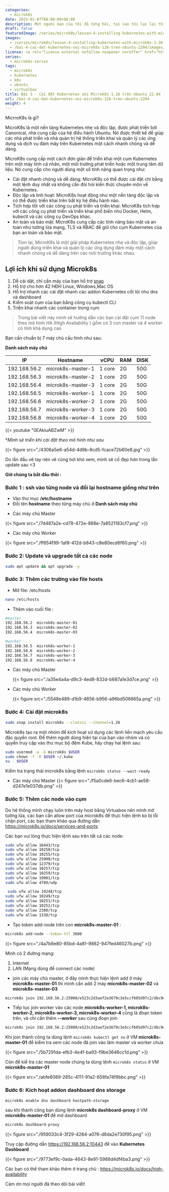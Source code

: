 ```yaml
---
categories:
  - microk8s
date: 2023-01-07T08:00:00+08:00
description: Một người bạn của tôi đã từng hỏi, tại sao tôi lại lại thích microk8s hơn minikube?… Kể từ đó, chúng tôi không bao giờ nói chuyện nữa. Đó là một câu hỏi khó, đặc biệt là đối với một kỹ sư. Câu trả lời không quá rõ ràng, vì nó phải tự trải nghiệm và sở thích cá nhân. Để tôi chỉ cho bạn hiểu vì sao.
draft: false
featuredImage: /series/microk8s/lesson-4-installing-kubernetes-with-microk8s-1-26-on-ubuntu-22-04.webp
images:
  - /series/microk8s/lesson-4-installing-kubernetes-with-microk8s-1-26-on-ubuntu-22-04.webp
  - /bai-4-cai-dat-kubernetes-voi-microk8s-126-tren-ubuntu-2204/images/index.png
license: <a rel="license external nofollow noopener noreffer" href="https://creativecommons.org/licenses/by-nc/4.0/" target="_blank">CC BY-NC 4.0</a>
series:
  - microk8s-series
tags:
  - microk8s
  - kubernetes
  - k8s
  - ubuntu
  - virtualbox
title: Bài 3 - Cài đặt Kubernetes với Microk8s 1.26 trên Ubuntu 22.04
url: /bai-4-cai-dat-kubernetes-voi-microk8s-126-tren-ubuntu-2204
weight: 4
---
```


MicrroK8s là gì?

MicroK8s là một nền tảng Kubernetes nhẹ và độc lập, được phát triển bởi Canonical, nhà cung cấp của hệ điều hành Ubuntu. Nó được thiết kế để giúp các nhà phát triển và nhà quản trị hệ thống triển khai và quản lý các ứng dụng và dịch vụ đám mây trên Kubernetes một cách nhanh chóng và dễ dàng.

MicroK8s cung cấp một cách đơn giản để triển khai một cụm Kubernetes trên một máy tính cá nhân, một môi trường phát triển hoặc một trung tâm dữ liệu. Nó cung cấp cho người dùng một số tính năng quan trọng như:

- Cài đặt nhanh chóng và dễ dàng: MicroK8s có thể được cài đặt chỉ bằng một lệnh duy nhất và không cần đòi hỏi kiến thức chuyên môn về Kubernetes.
- Độc lập và linh hoạt: MicroK8s hoạt động như một nền tảng độc lập và có thể được triển khai trên bất kỳ hệ điều hành nào.
- Tích hợp tốt với các công cụ phát triển và triển khai: MicroK8s tích hợp với các công cụ phát triển và triển khai phổ biến như Docker, Helm, kubectl và các công cụ DevOps khác.
- An toàn và bảo mật: MicroK8s cung cấp các tính năng bảo mật và an toàn như tường lửa mạng, TLS và RBAC để giữ cho cụm Kubernetes của bạn an toàn và bảo mật.

> Tóm lại, MicroK8s là một giải pháp Kubernetes nhẹ và độc lập, giúp người dùng triển khai và quản lý các ứng dụng đám mây một cách nhanh chóng và dễ dàng trên các môi trường khác nhau.

## **Lợi ích khi sử dụng Microk8s**

1. Dễ cài dặt, chỉ cần máy của bạn hổ trợ [snap](https://snapcraft.io/)
2. Hỗ trợ cho hơn 42 HĐH Linux, Windows,Mac OS
3. Hỗ trợ nhanh các cài đặt nhanh các addon Kubernetes cốt lõi như dns và dashboard
4. Kiểm soát cụm của bạn bằng công cụ kubectl CLI
5. Triển khai nhanh các container trong cụm

> Trong bài viết này mình sẽ hướng dẫn các bạn cài đặt cụm 11 node theo mô hình HA (High Availability ) gồm có 3 con master và 4 worker có tính khả dụng cao

Bạn cần chuẩn bị 7 máy chủ cấu hình như sau:

**Danh sách máy chủ**

| IP           | Hostname          | vCPU   | RAM | DISK |
| ------------ | ----------------- | ------ | --- | ---- |
| 192.168.56.2 | microk8s-master-1 | 1 core | 2G  | 50G  |
| 192.168.56.3 | microk8s-master-2 | 1 core | 2G  | 50G  |
| 192.168.56.4 | microk8s-master-3 | 1 core | 2G  | 50G  |
| 192.168.56.5 | microk8s-worker-1 | 1 core | 2G  | 50G  |
| 192.168.56.6 | microk8s-worker-2 | 1 core | 2G  | 50G  |
| 192.168.56.7 | microk8s-worker-3 | 1 core | 2G  | 50G  |
| 192.168.56.8 | microk8s-worker-4 | 1 core | 2G  | 50G  |

{{< youtube "0EAkiuABZwM" >}}

\*_Mình sẽ triển khi cài đặt theo mô hình như sau_

{{< figure src="./4306a5e6-a54d-4d9b-8cd5-fcace72b60e8.jpg" >}}

Do lần đầu vẽ tay nên vẽ cũng hơi khó xem, mình sẽ cố đẹp hơn trong lần update sau <3

**Giờ chúng ta bắt đầu thôi :**

### Bước 1 : ssh vào từng node và đổi lại hostname giống như trên

- Vào thư mục **/etc/hostname**
- Đổi tên **hostname** theo từng máy chủ ở **Danh sách máy chủ**

* Các máy chủ Master

{{< figure src="./7d487a2e-cd78-472e-888e-7a8521183cf7.png" >}}

- Các máy chủ Worker

{{< figure src="./ff654f99-1af8-412d-b843-c8e80ecd6f60.png" >}}

### Bước 2: Update và upgrade tất cả các node

```bash
sudo apt update && apt upgrade -y
```

### Bước 3: Thêm các trường vào file hosts

- Mở file: /etc/hosts

```bash
nano /etc/hosts
```

- Thêm vào cuối file :

```bash
#master
192.168.56.2  microk8s-master-01
192.168.56.3  microk8s-master-02
192.168.56.4  microk8s-master-03

#worker
192.168.56.5  microk8s-worker-1
192.168.56.6  microk8s-worker-2
192.168.56.7  microk8s-worker-3
192.168.56.8  microk8s-worker-4
```

- Các máy chủ Master

  {{< figure src="./a35e4a4a-d9c3-4ed8-832d-b687a1e3d7ce.png" >}}

- Các máy chủ Worker

  {{< figure src="./5548e489-d1b9-4656-b956-a96bd506665a.png" >}}

### Bước 4: Cài đặt microk8s

```bash
sudo snap install microk8s --classic --channel=1.26
```

Microk8s tạo ra một nhóm để kích hoạt sử dụng các lệnh liền mạch yêu cầu đặc quyền root. Để thêm người dùng hiện tại của bạn vào nhóm và có quyền truy cập vào thư mục bộ đệm Kube, hãy chạy hai lệnh sau:

```bash
sudo usermod -a -G microk8s $USER
sudo chown -f -R $USER ~/.kube
su - $USER
```

Kiểm tra trạng thái microk8s bằng lệnh `microk8s status --wait-ready`

- Các máy chủ Master
  {{< figure src="./f5a0cde6-bec6-4cb1-ae58-d247e1e037db.png" >}}

### Bước 5: Thêm các node vào cụm

Do hệ thống mình chạy luôn trên máy host bằng Virtuabox nên mình mở tường lửa, các bạn cần allow port của microk8s để thực hiện lệnh ko bị lỗi chận port, các bạn tham khảo qua đường dẫn https://microk8s.io/docs/services-and-ports

Các bạn vui lòng thực hiện lệnh sau trên tất cả các node:

```bash
sudo ufw allow 16443/tcp
sudo ufw allow 10250/tcp
sudo ufw allow 10255/tcp
sudo ufw allow 25000/tcp
sudo ufw allow 12379/tcp
sudo ufw allow 10257/tcp
sudo ufw allow 10259/tcp
sudo ufw allow 19001/tcp
sudo ufw allow 4789/udp

 sudo ufw allow 10248/tcp
sudo ufw allow 10249/tcp
sudo ufw allow 10251/tcp
sudo ufw allow 10252/tcp
sudo ufw allow 2380/tcp
sudo ufw allow 1338/tcp
```

- Tạo token add-node trên con **microk8s-master-01** :

```bash
microk8s add-node --token-ttl 3600
```

{{< figure src="./4a7b8e80-85bd-4a81-9862-947fed46027b.png" >}}

Mình có 2 đường mạng:

1. Internet
2. LAN (Mạng dùng để connect các node)

- join các máy chủ master, ở đây mình thực hiện lệnh add ở máy **microk8s-master-01** thì mình cần add 2 máy **microk8s-master-02** và **microk8s-master-03**

```bash
microk8s join 192.168.56.2:25000/e523c2d3aef2e3679c3e5ccf605d97c2/dbc9df54be3b
```

- Tiếp tục join worker vào các node **microk8s-worker-1, microk8s-worker-2, microk8s-worker-3, microk8s-worker-4** cũng là đoạn token trên, và chỉ cần thêm **_--worker_** sau cùng đoạn join

```bash
microk8s join 192.168.56.2:25000/e523c2d3aef2e3679c3e5ccf605d97c2/dbc9df54be3b --worker
```

Khi join thành công ta dùng lệnh `microk8s kubectl get no` ở VM **microk8s-master-01** để kiểm tra xem các node đã join vào làm master và worker chưa

{{< figure src="./5b7291da-efb3-4e4f-ba93-f9be3646cc1d.png" >}}

Còn để kiể tra các master node chúng ta dùng lệnh `microk8s status` ở VM **microk8s-master-01**

{{< figure src="./abfe6089-285c-4111-91a2-658fa74f9bbc.png" >}}

### Bước 6: Kích hoạt addon dashboard dns storage

```bash
microk8s enable dns dashboard hostpath-storage
```

sau khi thành công bạn dùng lệnh **microk8s dashboard-proxy** ở VM **microk8s-master-01** để mở dashboard

```bash
microk8s dashboard-proxy
```

{{< figure src="./959033c4-3f29-4284-a076-d6da2e730f95.png" >}}

Truy cập đường dẫn https://192.168.56.2:10443 để vào **Kubernetes Dashboard**

{{< figure src="./9773ef9c-0ada-4643-8e91-5988d4df4ba3.png" >}}

Các bạn có thể tham khảo thêm ở trang chủ : https://microk8s.io/docs/high-availability

Cảm ơn mọi người đã theo dõi bài viết!
